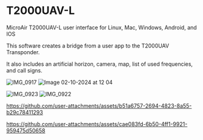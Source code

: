 # T2000UAV-L
MicroAir T2000UAV-L user interface for Linux, Mac, Windows, Android, and IOS

This software creates a bridge from a user app to the T2000UAV Transponder.

It also includes an artificial horizon, camera, map, list of used frequencies, and call signs.

![IMG_0917](https://github.com/user-attachments/assets/0493c3a0-16d4-4a38-be89-f638df30b38e)
![Image 02-10-2024 at 12 04](https://github.com/user-attachments/assets/cd66978a-af2e-43ad-bf76-4d7dfc3056ae)

![IMG_0923](https://github.com/user-attachments/assets/ab5e302f-c7a1-4116-b5f9-e0cb81a96349)
![IMG_0922](https://github.com/user-attachments/assets/9e7f01c7-ca1d-4382-8a61-2bd3c34d8bc0)


https://github.com/user-attachments/assets/b51a6757-2694-4823-8a55-b29c78411293



https://github.com/user-attachments/assets/cae083fd-6b50-4ff1-9921-959475d50658


